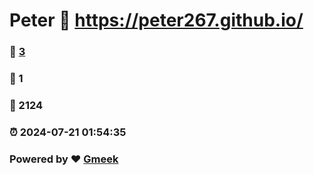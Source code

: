 # Peter :link: https://peter267.github.io/ 
### :page_facing_up: [3](https://peter267.github.io//tag.html) 
### :speech_balloon: 1 
### :hibiscus: 2124 
### :alarm_clock: 2024-07-21 01:54:35 
### Powered by :heart: [Gmeek](https://github.com/Meekdai/Gmeek)
